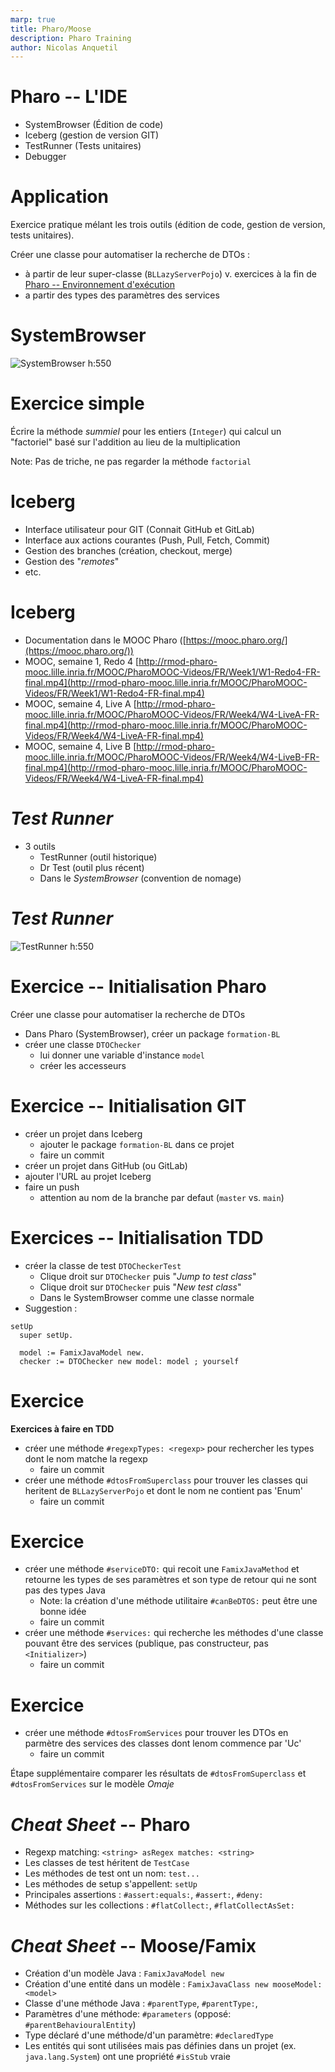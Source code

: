 ```yaml
---
marp: true
title: Pharo/Moose
description: Pharo Training
author: Nicolas Anquetil
---
```

<!-- headingDivider: 1 -->
<!-- paginate: true -->
<!-- footer: "Pharo -- L'IDE" -->


# Pharo -- L'IDE

- SystemBrowser (Édition de code)
- Iceberg (gestion de version GIT)
- TestRunner (Tests unitaires)
- Debugger

# Application

Exercice pratique mélant les trois outils (édition de code, gestion de version, tests unitaires).

Créer une classe pour automatiser la recherche de DTOs :
- à partir de leur super-classe (`BLLazyServerPojo`)
v. exercices à la fin de [Pharo -- Environnement d'exécution](./execPharo.html)
-  a partir des types des paramètres des services


# SystemBrowser

![SystemBrowser h:550](./Images/systemBrowser.png)

# Exercice simple

Écrire la méthode *summiel* pour les entiers (`Integer`) qui calcul un "factoriel" basé sur l'addition au lieu de la multiplication

Note: Pas de triche, ne pas regarder la méthode `factorial`

# Iceberg

- Interface utilisateur pour GIT (Connait  GitHub et GitLab)
- Interface aux actions courantes (Push, Pull, Fetch, Commit)
- Gestion des branches (création, checkout, merge)
- Gestion des "*remotes*"
- etc.

# Iceberg

- Documentation dans le MOOC Pharo ([https://mooc.pharo.org/](https://mooc.pharo.org/))
- MOOC, semaine 1, Redo 4
[http://rmod-pharo-mooc.lille.inria.fr/MOOC/PharoMOOC-Videos/FR/Week1/W1-Redo4-FR-final.mp4](http://rmod-pharo-mooc.lille.inria.fr/MOOC/PharoMOOC-Videos/FR/Week1/W1-Redo4-FR-final.mp4)
- MOOC, semaine 4, Live A
[http://rmod-pharo-mooc.lille.inria.fr/MOOC/PharoMOOC-Videos/FR/Week4/W4-LiveA-FR-final.mp4](http://rmod-pharo-mooc.lille.inria.fr/MOOC/PharoMOOC-Videos/FR/Week4/W4-LiveA-FR-final.mp4)
- MOOC, semaine 4, Live B
[http://rmod-pharo-mooc.lille.inria.fr/MOOC/PharoMOOC-Videos/FR/Week4/W4-LiveB-FR-final.mp4](http://rmod-pharo-mooc.lille.inria.fr/MOOC/PharoMOOC-Videos/FR/Week4/W4-LiveA-FR-final.mp4)

# *Test Runner*

- 3 outils
  - TestRunner (outil historique)
  - Dr Test (outil plus récent)
  - Dans le *SystemBrowser* (convention de nomage)

# *Test Runner*

![TestRunner h:550](./Images/testRunner.png)



# Exercice -- Initialisation Pharo

Créer une classe pour automatiser la recherche de DTOs

- Dans Pharo (SystemBrowser), créer un package `formation-BL`
- créer une classe `DTOChecker`
  - lui donner une variable d'instance `model`
  - créer les accesseurs

# Exercice -- Initialisation GIT

- créer un projet dans Iceberg
    - ajouter le package `formation-BL` dans ce projet
    - faire un commit
- créer un projet dans GitHub (ou GitLab)
- ajouter l'URL au projet Iceberg
- faire un push
  - attention au nom de la branche par defaut (`master` vs. `main`)

# Exercices -- Initialisation TDD

- créer la classe de test `DTOCheckerTest`
  - Clique droit sur `DTOChecker` puis "*Jump to test class*"
  - Clique droit sur `DTOChecker` puis "*New test class*"
  - Dans le SystemBrowser comme une classe normale
- Suggestion :
```St
setUp
  super setUp.
	
  model := FamixJavaModel new.
  checker := DTOChecker new model: model ; yourself
```

# Exercice


**Exercices à faire en TDD**

- créer une méthode `#regexpTypes: <regexp>` pour rechercher les types dont le nom matche la regexp
    - faire un commit
- créer une méthode `#dtosFromSuperclass` pour trouver les classes qui heritent de `BLLazyServerPojo` et dont le nom ne contient pas 'Enum'
    -  faire un commit

# Exercice

- créer une méthode `#serviceDTO:` qui recoit une `FamixJavaMethod` et retourne les types de ses paramètres et son type de retour qui ne sont pas des types Java
    - Note: la création d'une méthode utilitaire `#canBeDTOS:` peut être une bonne idée
    - faire un commit
- créer une méthode `#services:` qui recherche les méthodes d'une classe pouvant être des services (publique, pas constructeur, pas `<Initializer>`)
    - faire un commit

# Exercice

- créer une méthode `#dtosFromServices` pour trouver les DTOs en parmètre des services des classes dont lenom commence par 'Uc'
    - faire un commit

Étape supplémentaire comparer les résultats de  `#dtosFromSuperclass` et `#dtosFromServices` sur le modèle *Omaje*

# *Cheat Sheet* -- Pharo

- Regexp matching: `<string> asRegex matches: <string>`
- Les classes de test héritent de `TestCase`
- Les méthodes de test ont un nom: `test...`
- Les méthodes de setup s'appellent: `setUp`
- Principales assertions : `#assert:equals:`, `#assert:`, `#deny:`
- Méthodes sur les collections : `#flatCollect:`, `#flatCollectAsSet:`

# *Cheat Sheet* -- Moose/Famix

- Création d'un modèle Java : `FamixJavaModel new`
- Création d'une entité dans un modèle : `FamixJavaClass new mooseModel: <model>`
- Classe d'une méthode Java : `#parentType`, `#parentType:`,
- Paramètres d'une méthode: `#parameters` (opposé: `#parentBehaviouralEntity`)
- Type déclaré d'une méthode/d'un paramètre: `#declaredType`
- Les entités qui sont utilisées mais pas définies dans un projet (ex. `java.lang.System`) ont une propriété `#isStub` vraie
